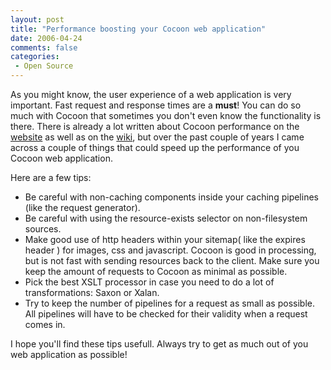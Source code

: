 ```yaml
---
layout: post
title: "Performance boosting your Cocoon web application"
date: 2006-04-24
comments: false
categories:
 - Open Source
---
```


As you might know, the user experience of a web application is very important. Fast request and response times are a <strong>must</strong>! You can do so much with Cocoon that sometimes you don't even know the functionality is there. There is already a lot written about Cocoon performance on the <a href="http://cocoon.apache.org/2.1/performancetips.html" target="_blank">website</a> as well as on the <a href="http://wiki.apache.org/cocoon/CocoonPerformance" target="_blank">wiki</a>, but over the past couple of years I came across a couple of things that could speed up the performance of you Cocoon web application.

Here are a few tips:
<ul>
<li>Be careful with non-caching components inside your caching pipelines (like the request generator).</li>
<li>Be careful with using the resource-exists selector on non-filesystem sources.</li>
<li>Make good use of http headers within your sitemap( like the expires header ) for images, css and javascript. Cocoon is good in processing, but is not fast with sending resources back to the client. Make sure you keep the amount of requests to Cocoon as minimal as possible.</li>
<li>Pick the best XSLT processor in case you need to do a lot of transformations: Saxon or Xalan.</li>
<li>Try to keep the number of pipelines for a request as small as possible. All pipelines will have to be checked for their validity when a request comes in.</li>
</ul>

I hope you'll find these tips usefull. Always try to get as much out of you web application as possible!
